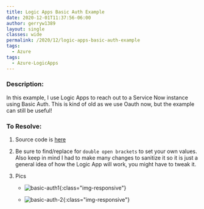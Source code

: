 ```yaml
---
title: Logic Apps Basic Auth Example
date: 2020-12-01T11:37:56-06:00
author: gerryw1389
layout: single
classes: wide
permalink: /2020/12/logic-apps-basic-auth-example
tags:
  - Azure
tags:
  - Azure-LogicApps
---
```

<!--more-->

### Description:

In this example, I use Logic Apps to reach out to a Service Now instance using Basic Auth. This is kind of old as we use Oauth now, but the example can still be useful!

### To Resolve:

1. Source code is [here](https://github.com/gerryw1389/terraform-examples/tree/main/2020-12-01-logic-apps-basic-auth-example/basic-auth-example-read-sn/basic-auth-example-read-sn.json)

2. Be sure to find/replace for `double open brackets` to set your own values. Also keep in mind I had to make many changes to sanitize it so it is just a general idea of how the Logic App will work, you might have to tweak it.

3. Pics

   - ![basic-auth1](https://automationadmin.com/assets/images/uploads/2020/12/basic-auth1.jpg){:class="img-responsive"}

   - ![basic-auth-2](https://automationadmin.com/assets/images/uploads/2020/12/basic-auth-2.jpg){:class="img-responsive"}
